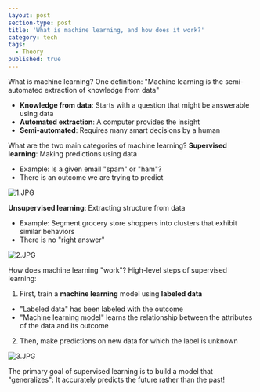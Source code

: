 ```yaml
---
layout: post
section-type: post
title: 'What is machine learning, and how does it work?'
category: tech
tags:
  - Theory
published: true
---
```

What is machine learning?
One definition: "Machine learning is the semi-automated extraction of knowledge from data"

- ****Knowledge from data****: Starts with a question that might be answerable using data
- ****Automated extraction****: A computer provides the insight
- ****Semi-automated****: Requires many smart decisions by a human

What are the two main categories of machine learning?
****Supervised learning****: Making predictions using data

- Example: Is a given email "spam" or "ham"?
- There is an outcome we are trying to predict

![1.JPG]({{site.baseurl}}/_posts/1.JPG)

****Unsupervised learning****: Extracting structure from data

- Example: Segment grocery store shoppers into clusters that exhibit similar behaviors
- There is no "right answer"

![2.JPG]({{site.baseurl}}/_posts/2.JPG)

How does machine learning "work"?
High-level steps of supervised learning:

1. First, train a ****machine learning**** model using ****labeled data****

- "Labeled data" has been labeled with the outcome
- "Machine learning model" learns the relationship between the attributes of the data and its outcome
2. Then, make predictions on new data for which the label is unknown

![3.JPG]({{site.baseurl}}/_posts/3.JPG)

The primary goal of supervised learning is to build a model that "generalizes": It accurately predicts the future rather than the past!